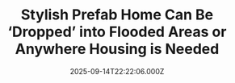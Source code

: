 ---
title: "Stylish Prefab Home Can Be ‘Dropped’ into Flooded Areas or Anywhere Housing is Needed"
date: 2025-09-14T22:22:06.000Z
category: Human Kindness
externalLink: "https://www.goodnewsnetwork.org/prefab-home-can-be-dropped-into-flooded-areas-or-anywhere-housing-is-needed/"
image: ""
excerpt: "Created for our changing climate and rising sea levels, architects in the island nation of Indonesia designed the Drop Pod, a modular structure that is “quick to distribute and easy to install.” The futuristic prefabricated homes developed by Inspiral Architecture and Design Studios are designed to be both stylish and expandable, with the ability to […] The post Stylish Prefab…"
---